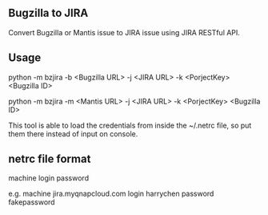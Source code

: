 ## Bugzilla to JIRA

Convert Bugzilla or Mantis issue to JIRA issue using JIRA RESTful API.

## Usage

python -m bzjira -b \<Bugzilla URL\> -j \<JIRA URL\> -k \<PorjectKey\> \<Bugzilla ID\>

python -m bzjira -m \<Mantis URL\> -j \<JIRA URL\> -k \<PorjectKey\> \<Bugzilla ID\>

This tool is able to load the credentials from inside the ~/.netrc file, so put them there instead of input on console.

## netrc file format
machine <hostname> login <username> password <password>

e.g.
machine jira.myqnapcloud.com login harrychen password fakepassword
